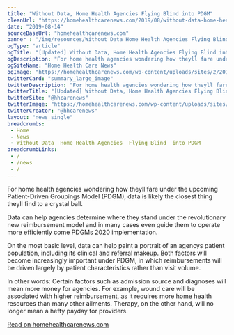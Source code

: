 ```yaml
--- 
title: "Without Data, Home Health Agencies Flying Blind into PDGM"
cleanUrl: "https://homehealthcarenews.com/2019/08/without-data-home-health-agencies-flying-blind-into-pdgm/"
date: "2019-08-14"
sourceBaseUrl: "homehealthcarenews.com"
banner : "/img/resources/Without Data Home Health Agencies Flying Blind into PDGM.png"
ogType: "article"
ogTitle: "[Updated] Without Data, Home Health Agencies Flying Blind into PDGM - Home Health Care News"
ogDescription: "For home health agencies wondering how theyll fare under the upcoming Patient-Driven Groupings Model (PDGM), data is likely the closest thing theyll find to a crystal ball. Data can help agencies determine where they stand under the revolutionary new reimbursement model and  in many cases  even guide them to operate more efficiently come "
ogSiteName: "Home Health Care News"
ogImage: "https://homehealthcarenews.com/wp-content/uploads/sites/2/2019/08/parachute-1843350_640.jpg"
twitterCard: "summary_large_image"
twitterDescription: "For home health agencies wondering how theyll fare under the upcoming Patient-Driven Groupings Model (PDGM), data is likely the closest thing theyll find to a crystal ball. Data can help agencies determine where they stand under the revolutionary new reimbursement model and  in many cases  even guide them to operate more efficiently come []"
twitterTitle: "[Updated] Without Data, Home Health Agencies Flying Blind into PDGM - Home Health Care News"
twitterSite: "@hhcarenews"
twitterImage: "https://homehealthcarenews.com/wp-content/uploads/sites/2/2019/08/parachute-1843350_640.jpg"
twitterCreator: "@hhcarenews"
layout: "news_single"
breadcrumbs:
 - Home
 - News
 - Without Data  Home Health Agencies  Flying Blind  into PDGM
breadcrumbLinks:
 - / 
 - /news
 - / 
---
```

For home health agencies wondering how theyll fare under the upcoming Patient-Driven Groupings Model (PDGM), data is likely the closest thing theyll find to a crystal ball.

Data can help agencies determine where they stand under the revolutionary new reimbursement model and in many cases even guide them to operate more efficiently come PDGMs 2020 implementation.

On the most basic level, data can help paint a portrait of an agencys patient population, including its clinical and referral makeup. Both factors will become increasingly important under PDGM, in which reimbursements will be driven largely by patient characteristics rather than visit volume.

In other words: Certain factors such as admission source and diagnoses will mean more money for agencies. For example, wound care will be associated with higher reimbursement, as it requires more home health resources than many other ailments. Therapy, on the other hand, will no longer mean a hefty payday for providers.  
  
[Read on homehealthcarenews.com](https://homehealthcarenews.com/2019/08/without-data-home-health-agencies-flying-blind-into-pdgm/)

